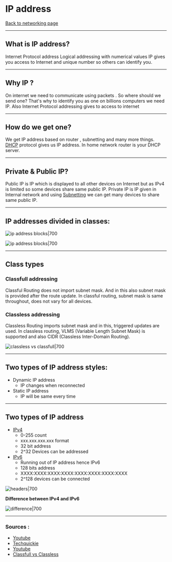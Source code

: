 # IP address
[Back to networking page](Networking.md)
- --
## What is IP address?
Internet Protocol address
Logical addressing with numerical values
IP gives you access to Internet and unique number so others can identify you.
- --
## Why IP ?
On internet we need to communicate using packets . So where should we send one? That's why to identify you as one on billions computers we need IP. Also Internet Protocol addressing gives to access to internet
- --
## How do we get one?
We get IP address based on router , subnetting and many more things.
[DHCP](DHCP.md) protocol gives us IP address.
In home network router is your DHCP server.
- --
## Private & Public IP?
Public IP is IP which is displayed to all other devices on Internet but as IPv4 is limited so some devices share same public IP.
Private IP is IP given in Internal network and using [Subnetting](Subnetting.md) we can get many devices to share same public IP.
- -- 
## IP addresses divided in classes: 
 ![ip address blocks|700](https://4.bp.blogspot.com/--yi2nvFpat4/U-3d8GB9KvI/AAAAAAAANoo/EjfJIHi8jM4/s1600/Classes%2Bof%2BIP.png)
 
  ![ip address blocks|700](https://embeddedgeeks.com/wp-content/uploads/2020/06/ip_Class-1.png)
- --
## Class types
### Classfull addressing
Classful Routing does not import subnet mask. And in this also subnet mask is provided after the route update. In classful routing, subnet mask is same throughout, does not vary for all devices.

### Classless addressing
Classless Routing imports subnet mask and in this, triggered updates are used. In classless routing, VLMS (Variable Length Subnet Mask) is supported and also CIDR (Classless Inter-Domain Routing).

![classless vs classfull|700](https://i1.wp.com/ipwithease.com/wp-content/uploads/2018/01/119-classful-vs-classless-routing-01.png?resize=686%2C568)
- --
## Two types of IP address styles:
 - Dynamic IP address
	 - IP changes when reconnected
 - Static IP address
	 - IP will be same every time

- --
 ## Two types of IP address
 - [IPv4](IPv4.md)
	 - 0-255 count
	 - xxx.xxx.xxx.xxx format
	 - 32 bit address
	 - 2^32 Devices can be addressed
- [IPv6](IPv6.md)
	- Running out of IP address hence IPv6
	- 128 bits address
	- XXXX:XXXX:XXXX:XXXX:XXXX:XXXX:XXXX:XXXX
	- 2^128 devices can be connected

![headers|700](https://www.researchgate.net/profile/Muzhir-Al-Ani/publication/269810379/figure/fig1/AS:295073662160901@1447362451826/Comparison-of-IPv4-and-IPv6-headers-structures-15.png)

**Difference between IPv4 and IPv6**

![difference|700](https://4.bp.blogspot.com/-pBo1LxiPYoE/WNOgKMJmBII/AAAAAAAAAeY/D_kfnwJQYIAc74IFyxcjgQJ489ZsFtf-gCLcB/s1600/p4.png)
- --
### Sources :
- [Youtube](https://www.youtube.com/watch?v=8npT9AALbrI&list=WL&index=97&ab_channel=TechTerms)
- [Techquickie](https://www.youtube.com/watch?v=aor29pGhlFE&ab_channel=Techquickie)
- [Youtube](https://youtu.be/HKM7qwP5Uj0)
- [Classfull vs Classless](https://www.geeksforgeeks.org/difference-between-classful-routing-and-classless-routing/)